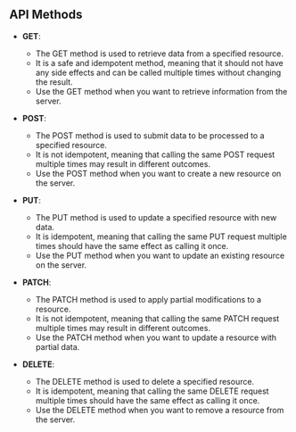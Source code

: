 ## API Methods

- **GET**: 
    - The GET method is used to retrieve data from a specified resource. 
    - It is a safe and idempotent method, meaning that it should not have any side effects and can be called multiple times without changing the result. 
    - Use the GET method when you want to retrieve information from the server.

- **POST**: 
    - The POST method is used to submit data to be processed to a specified resource. 
    - It is not idempotent, meaning that calling the same POST request multiple times may result in different outcomes. 
    - Use the POST method when you want to create a new resource on the server.

- **PUT**: 
    -   The PUT method is used to update a specified resource with new data. 
    - It is idempotent, meaning that calling the same PUT request multiple times should have the same effect as calling it once. 
    - Use the PUT method when you want to update an existing resource on the server.

- **PATCH**:
    - The PATCH method is used to apply partial modifications to a resource. 
    - It is not idempotent, meaning that calling the same PATCH request multiple times may result in different outcomes. 
    - Use the PATCH method when you want to update a resource with partial data.

- **DELETE**: 
    - The DELETE method is used to delete a specified resource. 
    - It is idempotent, meaning that calling the same DELETE request multiple times should have the same effect as calling it once. 
    - Use the DELETE method when you want to remove a resource from the server.

